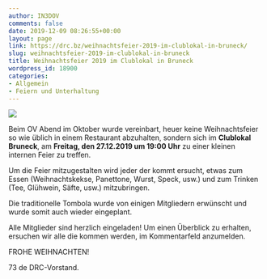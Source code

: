 ```yaml
---
author: IN3DOV
comments: false
date: 2019-12-09 08:26:55+00:00
layout: page
link: https://drc.bz/weihnachtsfeier-2019-im-clublokal-in-bruneck/
slug: weihnachtsfeier-2019-im-clublokal-in-bruneck
title: Weihnachtsfeier 2019 im Clublokal in Bruneck
wordpress_id: 18900
categories:
- Allgemein
- Feiern und Unterhaltung
---
```



![](https://drc.bz/wp-content/uploads/2019/12/Weihnachten.jpg)





Beim OV Abend im Oktober wurde vereinbart, heuer keine Weihnachtsfeier so wie üblich in einem Restaurant abzuhalten, sondern sich im **Clublokal Bruneck**, am **Freitag, den 27.12.2019 um 19:00 Uhr** zu einer kleinen internen Feier zu treffen.




Um die Feier mitzugestalten wird jeder der kommt ersucht, etwas zum Essen (Weihnachtskekse, Panettone, Wurst, Speck, usw.) und zum Trinken (Tee, Glühwein, Säfte, usw.) mitzubringen. 




Die traditionelle Tombola wurde von einigen Mitgliedern erwünscht und wurde somit auch wieder eingeplant.




Alle Mitglieder sind herzlich eingeladen! Um einen Überblick zu erhalten, ersuchen wir alle die kommen werden, im Kommentarfeld anzumelden.




FROHE WEIHNACHTEN!




73 de DRC-Vorstand.




